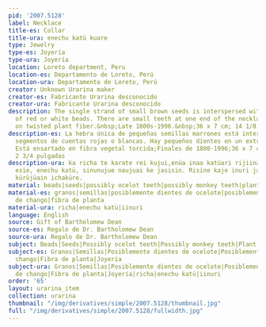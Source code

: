 ```yaml
---
pid: '2007.5128'
label: Necklace
title-es: Collar
title-ura: enechu katü kuare
type: Jewelry
type-es: Joyería
type-ura: Joyería
location: Loreto department, Peru
location-es: Departamento de Loreto, Perú
location-ura: Departamento de Loreto, Perú
creator: Unknown Urarina maker
creator-es: Fabricante Urarina desconocido
creator-ura: Fabricante Urarina desconocido
description: The single strand of small brown seeds is interspersed with segments
  of red or white beads. There are small teeth at one end of the necklace. It is strung
  on twisted plant fiber.&nbsp;Late 1800s-1996.&nbsp;36 x 7 cm; 14 1/8 x 2 3/4 in
description-es: La hebra única de pequeñas semillas marrones está intercalada con
  segmentos de cuentas rojas o blancas. Hay pequeños dientes en un extremo del collar.
  Está ensartado en fibra vegetal torcida;Finales de 1800-1996;36 x 7 cm; 14 1/8 x
  2 3/4 pulgadas
description-ura: ka richa te karate rei kujui,enüa inaa katüari rijiinanai, richa
  esie, enechu katü, sinunujue naujuai ke jasisin. Risine kaje inuri jaainte küani
  kürüjüain ichaküre.
material: beads|seeds|possibly ocelot teeth|possibly monkey teeth|plant fiber
material-es: granos|semillas|posiblemente dientes de ocelote|posiblemente dientes
  de chango|fibra de planta
material-ura: richa|enechu katü|iinuri
language: English
source: Gift of Bartholomew Dean
source-es: Regalo de Dr. Bartholomew Dean
source-ura: Regalo de Dr. Bartholomew Dean
subject: Beads|Seeds|Possibly ocelot teeth|Possibly monkey teeth|Plant fiber|Jewelry
subject-es: Granos|Semillas|Posiblemente dientes de ocelote|Posiblemente dientes de
  chango|Fibra de planta|Joyería
subject-ura: Granos|Semillas|Posiblemente dientes de ocelote|Posiblemente dientes
  de chango|Fibra de planta|Joyería|richa|enechu katü|iinuri
order: '65'
layout: urarina_item
collection: urarina
thumbnail: "/img/derivatives/simple/2007.5128/thumbnail.jpg"
full: "/img/derivatives/simple/2007.5128/fullwidth.jpg"
---
```

